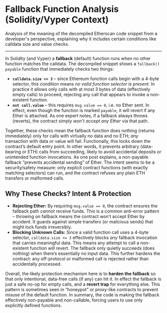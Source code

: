 
# Fallback Function Analysis (Solidity/Vyper Context)

Analysis of the meaning of the decompiled Etherscan code snippet from a developer's perspective, explaining why it includes certain conditions like calldata size and value checks.

---

In Solidity (and Vyper) a **fallback** (default) function runs when no other function matches the calldata.  The decompiled snippet shows a `fallback() payable` function that immediately checks two things:

* **`calldata.size <= 3`** – since Ethereum function calls begin with a 4-byte selector, this condition means *no valid function selector is present*. In practice it allows only calls with at most 3 bytes of data (effectively empty calls) to proceed, rejecting any call that appears to invoke a non-existent function.
* **`not call.value`** – this requires `msg.value == 0`, i.e. no Ether sent. In effect, even though the function is marked `payable`, it will revert if any Ether is attached. As one expert notes, if a fallback always throws (reverts), the contract simply *won’t accept any Ether* via that path.

Together, these checks mean the fallback function does nothing (returns immediately) only for calls with virtually no data and no ETH; *any* transaction with data or value will fail. Functionally, this locks down the contract’s default entry point.  In other words, it prevents arbitrary (data-bearing or ETH) calls from succeeding, likely to avoid accidental deposits or unintended function invocations. As one post explains, a non-payable fallback “prevents accidental sending” of Ether. The intent seems to be a security/safety measure: only explicit contract functions (with exactly matching selectors) can run, and the contract refuses any plain ETH transfers or malformed calls.

## Why These Checks? Intent & Protection

* **Rejecting Ether:** By requiring `msg.value == 0`, the contract ensures the fallback path *cannot* receive funds. This is a common anti-error pattern – throwing on fallback means the contract won’t accept Ether by accident. It guards against simple transfers (or malicious sends) that might lock funds irreversibly.
* **Blocking Unknown Calls:** Since a valid function call uses a 4-byte selector, `calldata.size <= 3` effectively blocks *any* fallback invocation that carries meaningful data. This means any attempt to call a non-existent function will revert. The fallback only quietly succeeds (does nothing) when there’s essentially no input data. This further hardens the contract: any off-protocol or malformed call is rejected rather than accidentally processed.

Overall, the likely protection mechanism here is to **harden the fallback** so that only intentional, data-free calls (if any) can hit it.  In effect the fallback is just a safe no-op for empty calls, and a **revert trap** for everything else. This pattern is sometimes seen in “honeypot” or proxy-like contracts to prevent misuse of the default function. In summary, the code is making the fallback effectively non-payable and non-callable, forcing users to use only explicitly defined functions.
